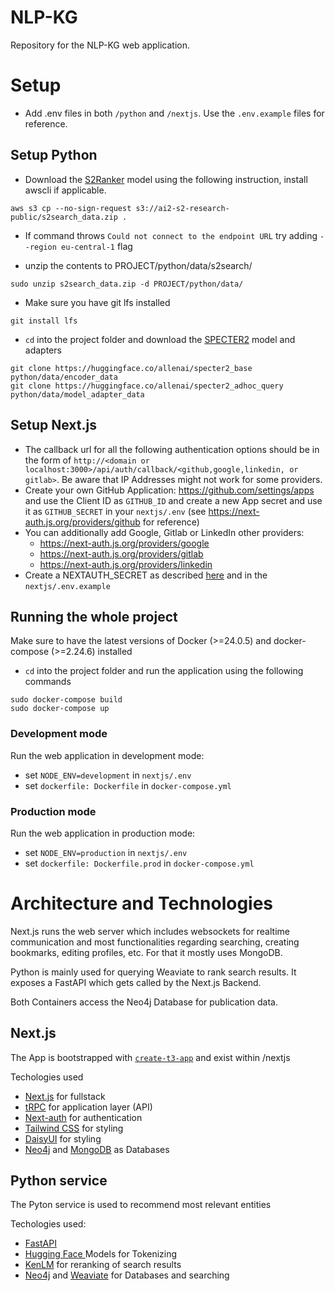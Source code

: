 # NLP-KG

Repository for the NLP-KG web application.

# Setup

- Add .env files in both `/python` and `/nextjs`. Use the `.env.example` files for reference.

## Setup Python

- Download the [S2Ranker](https://github.com/allenai/s2search) model using the following instruction, install awscli if applicable.

```
aws s3 cp --no-sign-request s3://ai2-s2-research-public/s2search_data.zip .
```

- If command throws `Could not connect to the endpoint URL` try adding `--region eu-central-1` flag

- unzip the contents to PROJECT/python/data/s2search/

```
sudo unzip s2search_data.zip -d PROJECT/python/data/
```

- Make sure you have git lfs installed

```
git install lfs
```

- `cd` into the project folder and download the [SPECTER2](https://huggingface.co/allenai/specter2_base) model and adapters

```
git clone https://huggingface.co/allenai/specter2_base python/data/encoder_data
git clone https://huggingface.co/allenai/specter2_adhoc_query python/data/model_adapter_data
```

## Setup Next.js

- The callback url for all the following authentication options should be in the form of `http://<domain or localhost:3000>/api/auth/callback/<github,google,linkedin, or gitlab>`. Be aware that IP Addresses might not work for some providers.
- Create your own GitHub Application: https://github.com/settings/apps and use the Client ID as `GITHUB_ID` and create a new App secret and use it as `GITHUB_SECRET` in your `nextjs/.env` (see https://next-auth.js.org/providers/github for reference)
- You can additionally add Google, Gitlab or LinkedIn other providers:
  - https://next-auth.js.org/providers/google
  - https://next-auth.js.org/providers/gitlab
  - https://next-auth.js.org/providers/linkedin
- Create a NEXTAUTH_SECRET as described [here](https://next-auth.js.org/configuration/options) and in
  the `nextjs/.env.example`

## Running the whole project

Make sure to have the latest versions of Docker (>=24.0.5) and docker-compose (>=2.24.6) installed

- `cd` into the project folder and run the application using the following commands

```
sudo docker-compose build
sudo docker-compose up
```

### Development mode

Run the web application in development mode:

- set `NODE_ENV=development` in `nextjs/.env`
- set `dockerfile: Dockerfile` in `docker-compose.yml`

### Production mode

Run the web application in production mode:

- set `NODE_ENV=production` in `nextjs/.env`
- set `dockerfile: Dockerfile.prod` in `docker-compose.yml`

# Architecture and Technologies

Next.js runs the web server which includes websockets for realtime communication and most functionalities regarding
searching, creating bookmarks, editing profiles, etc.
For that it mostly uses MongoDB.

Python is mainly used for querying Weaviate to rank search results. It exposes a FastAPI which gets called by the
Next.js Backend.

Both Containers access the Neo4j Database for publication data.

## Next.js

The App is bootstrapped with [`create-t3-app`](https://create.t3.gg/) and exist within /nextjs

Techologies used

- [Next.js](https://nextjs.org) for fullstack
- [tRPC](https://trpc.io) for application layer (API)
- [Next-auth](https://next-auth.js.org/) for authentication
- [Tailwind CSS](https://tailwindcss.com) for styling
- [DaisyUI](https://daisyui.com/) for styling
- [Neo4j](https://weaviate.io) and [MongoDB](https://www.mongodb.com) as Databases

## Python service

The Pyton service is used to recommend most relevant entities

Techologies used:

- [FastAPI](https://fastapi.tiangolo.com)
- [Hugging Face ](https://huggingface.co)Models for Tokenizing
- [KenLM](https://github.com/kpu/kenlm) for reranking of search results
- [Neo4j](https://neo4j.com) and [Weaviate](https://weaviate.io) for Databases and searching

